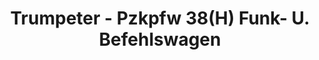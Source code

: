 ---
layout: product
title: "Trumpeter - Pzkpfw 38(H) Funk- U. Befehlswagen"
price: "2700" 
desc: "N/A"
img_path: "/assets/img/TRU00355.webp"
brand: "N/A"
available: false
special_offer: false
new: false
soon: false
cat: "010000"
subcat: "013400"
subsubcat: "0N/A"
sifra: "TRU00355"
popular: false
spec: false
---